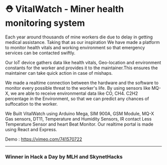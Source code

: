 # ⛑  VitalWatch  - Miner health monitoring system
Each year around thousands of mine workers die due to delay in getting medical assistance. Taking that as our inspiration We have made a platform to monitor health vitals and working environment so that emergency services can be contacted swiftly. 

Our IoT device gathers data like health vitals, Geo-location and environment constants for the worker and provides it to the maintainer.This ensures the maintainer can take quick action in case of mishaps.

We made a realtime connection between the hardware and the software to monitor every possible threat to the worker's life. By using sensors like MQ-X, we are able to receive environmental data like CO, CH4. C2H2 percentage in the Environment, so that we can predict any chances of suffocation to the worker.

We Built VitalWatch using Arduino Mega, SIM 900A, GSM Module, MQ-X Gas sensors, DT11, Temperature and Humidity Sensors, IR contact Less Temperature Sensor and heart Beat Monitor. Our realtime portal is made using React and Express. 

Demo : 
https://vimeo.com/741570722

---
### Winner in Hack a Day by MLH and SkynetHacks
